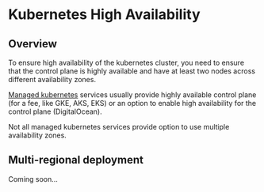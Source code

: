 # Kubernetes High Availability

## Overview

To ensure high availability of the kubernetes cluster, you need to ensure that the control plane is highly available and have at least two nodes across different availability zones.

[Managed kubernetes](managed.md) services usually provide highly available control plane (for a fee, like GKE, AKS, EKS) or an option to enable high availability for the control plane (DigitalOcean).

Not all managed kubernetes services provide option to use multiple availability zones.

## Multi-regional deployment

Coming soon...
